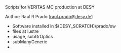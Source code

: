 Scripts for VERITAS MC production at DESY

Author: Raul R Prado (raul.prado@desy.de)

- Software installed in $(DESY_SCRATCH)/prado/sw
- files at lustre
- usage, subGrOptics
- subManyGeneric
- 



